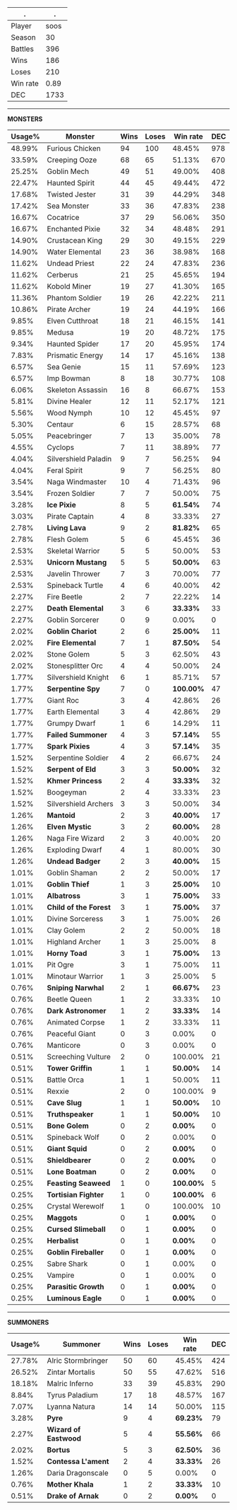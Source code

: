 .|.
|-|-
Player|soos
Season|30
Battles|396
Wins|186
Loses|210
Win rate|0.89
DEC|1733

---
**MONSTERS**

Usage%|Monster|Wins|Loses|Win rate|DEC|
-|-|-|-|-|-|
48.99%|Furious Chicken|94|100|48.45%|978|
33.59%|Creeping Ooze|68|65|51.13%|670|
25.25%|Goblin Mech|49|51|49.00%|408|
22.47%|Haunted Spirit|44|45|49.44%|472|
17.68%|Twisted Jester|31|39|44.29%|348|
17.42%|Sea Monster|33|36|47.83%|238|
16.67%|Cocatrice|37|29|56.06%|350|
16.67%|Enchanted Pixie|32|34|48.48%|291|
14.90%|Crustacean King|29|30|49.15%|229|
14.90%|Water Elemental|23|36|38.98%|168|
11.62%|Undead Priest|22|24|47.83%|236|
11.62%|Cerberus|21|25|45.65%|194|
11.62%|Kobold Miner|19|27|41.30%|165|
11.36%|Phantom Soldier|19|26|42.22%|211|
10.86%|Pirate Archer|19|24|44.19%|166|
9.85%|Elven Cutthroat|18|21|46.15%|141|
9.85%|Medusa|19|20|48.72%|175|
9.34%|Haunted Spider|17|20|45.95%|174|
7.83%|Prismatic Energy|14|17|45.16%|138|
6.57%|Sea Genie|15|11|57.69%|123|
6.57%|Imp Bowman|8|18|30.77%|108|
6.06%|Skeleton Assassin|16|8|66.67%|153|
5.81%|Divine Healer|12|11|52.17%|121|
5.56%|Wood Nymph|10|12|45.45%|97|
5.30%|Centaur|6|15|28.57%|68|
5.05%|Peacebringer|7|13|35.00%|78|
4.55%|Cyclops|7|11|38.89%|77|
4.04%|Silvershield Paladin|9|7|56.25%|94|
4.04%|Feral Spirit|9|7|56.25%|80|
3.54%|Naga Windmaster|10|4|71.43%|96|
3.54%|Frozen Soldier|7|7|50.00%|75|
3.28%|**Ice Pixie**|8|5|**61.54%**|74|
3.03%|Pirate Captain|4|8|33.33%|27|
2.78%|**Living Lava**|9|2|**81.82%**|65|
2.78%|Flesh Golem|5|6|45.45%|36|
2.53%|Skeletal Warrior|5|5|50.00%|53|
2.53%|**Unicorn Mustang**|5|5|**50.00%**|63|
2.53%|Javelin Thrower|7|3|70.00%|77|
2.53%|Spineback Turtle|4|6|40.00%|42|
2.27%|Fire Beetle|2|7|22.22%|14|
2.27%|**Death Elemental**|3|6|**33.33%**|33|
2.27%|Goblin Sorcerer|0|9|0.00%|0|
2.02%|**Goblin Chariot**|2|6|**25.00%**|11|
2.02%|**Fire Elemental**|7|1|**87.50%**|54|
2.02%|Stone Golem|5|3|62.50%|43|
2.02%|Stonesplitter Orc|4|4|50.00%|24|
1.77%|Silvershield Knight|6|1|85.71%|57|
1.77%|**Serpentine Spy**|7|0|**100.00%**|47|
1.77%|Giant Roc|3|4|42.86%|26|
1.77%|Earth Elemental|3|4|42.86%|29|
1.77%|Grumpy Dwarf|1|6|14.29%|11|
1.77%|**Failed Summoner**|4|3|**57.14%**|55|
1.77%|**Spark Pixies**|4|3|**57.14%**|35|
1.52%|Serpentine Soldier|4|2|66.67%|24|
1.52%|**Serpent of Eld**|3|3|**50.00%**|32|
1.52%|**Khmer Princess**|2|4|**33.33%**|32|
1.52%|Boogeyman|2|4|33.33%|23|
1.52%|Silvershield Archers|3|3|50.00%|34|
1.26%|**Mantoid**|2|3|**40.00%**|17|
1.26%|**Elven Mystic**|3|2|**60.00%**|28|
1.26%|Naga Fire Wizard|2|3|40.00%|20|
1.26%|Exploding Dwarf|4|1|80.00%|30|
1.26%|**Undead Badger**|2|3|**40.00%**|15|
1.01%|Goblin Shaman|2|2|50.00%|17|
1.01%|**Goblin Thief**|1|3|**25.00%**|10|
1.01%|**Albatross**|3|1|**75.00%**|33|
1.01%|**Child of the Forest**|3|1|**75.00%**|37|
1.01%|Divine Sorceress|3|1|75.00%|26|
1.01%|Clay Golem|2|2|50.00%|18|
1.01%|Highland Archer|1|3|25.00%|8|
1.01%|**Horny Toad**|3|1|**75.00%**|13|
1.01%|Pit Ogre|3|1|75.00%|11|
1.01%|Minotaur Warrior|1|3|25.00%|5|
0.76%|**Sniping Narwhal**|2|1|**66.67%**|23|
0.76%|Beetle Queen|1|2|33.33%|10|
0.76%|**Dark Astronomer**|1|2|**33.33%**|14|
0.76%|Animated Corpse|1|2|33.33%|11|
0.76%|Peaceful Giant|0|3|0.00%|0|
0.76%|Manticore|0|3|0.00%|0|
0.51%|Screeching Vulture|2|0|100.00%|21|
0.51%|**Tower Griffin**|1|1|**50.00%**|14|
0.51%|Battle Orca|1|1|50.00%|11|
0.51%|Rexxie|2|0|100.00%|9|
0.51%|**Cave Slug**|1|1|**50.00%**|10|
0.51%|**Truthspeaker**|1|1|**50.00%**|10|
0.51%|**Bone Golem**|0|2|**0.00%**|0|
0.51%|Spineback Wolf|0|2|0.00%|0|
0.51%|**Giant Squid**|0|2|**0.00%**|0|
0.51%|**Shieldbearer**|0|2|**0.00%**|0|
0.51%|**Lone Boatman**|0|2|**0.00%**|0|
0.25%|**Feasting Seaweed**|1|0|**100.00%**|5|
0.25%|**Tortisian Fighter**|1|0|**100.00%**|6|
0.25%|Crystal Werewolf|1|0|100.00%|10|
0.25%|**Maggots**|0|1|**0.00%**|0|
0.25%|**Cursed Slimeball**|0|1|**0.00%**|0|
0.25%|**Herbalist**|0|1|**0.00%**|0|
0.25%|**Goblin Fireballer**|0|1|**0.00%**|0|
0.25%|Sabre Shark|0|1|0.00%|0|
0.25%|Vampire|0|1|0.00%|0|
0.25%|**Parasitic Growth**|0|1|**0.00%**|0|
0.25%|**Luminous Eagle**|0|1|**0.00%**|0|

---
**SUMMONERS**

Usage%|Summoner|Wins|Loses|Win rate|DEC|
-|-|-|-|-|-|
27.78%|Alric Stormbringer|50|60|45.45%|424|
26.52%|Zintar Mortalis|50|55|47.62%|516|
18.18%|Malric Inferno|33|39|45.83%|290|
8.84%|Tyrus Paladium|17|18|48.57%|167|
7.07%|Lyanna Natura|14|14|50.00%|115|
3.28%|**Pyre**|9|4|**69.23%**|79|
2.27%|**Wizard of Eastwood**|5|4|**55.56%**|66|
2.02%|**Bortus**|5|3|**62.50%**|36|
1.52%|**Contessa L'ament**|2|4|**33.33%**|26|
1.26%|Daria Dragonscale|0|5|0.00%|0|
0.76%|**Mother Khala**|1|2|**33.33%**|10|
0.51%|**Drake of Arnak**|0|2|**0.00%**|0|
